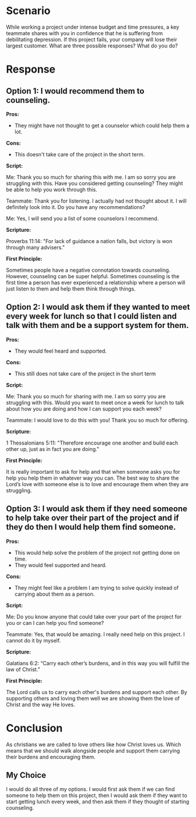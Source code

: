 # Scenario
While working a project under intense budget and time pressures, a key teammate shares with you in confidence that he is suffering from debilitating depression. If this project fails, your company will lose their largest customer. What are three possible responses? What do you do?


# Response

## Option 1: I would recommend them to counseling.			

**Pros:**
- They might have not thought to get a counselor which could help them a lot. 

**Cons:**
- This doesn't take care of the project in the short term.

**Script:**

Me: Thank you so much for sharing this with me. I am so sorry you are struggling with this. Have you considered getting counseling? They might be able to help you work through this.

Teammate: Thank you for listening. I actually had not thought about it. I will definitely look into it. Do you have any recommendations?

Me: Yes, I will send you a list of some counselors I recommend. 

**Scripture:**

Proverbs 11:14: "For lack of guidance a nation falls, but victory is won through many advisers."

**First Principle:**

Sometimes people have a negative connotation towards counseling. However, counseling can be super helpful. Sometimes counseling is the first time a person has ever experienced a relationship where a person will just listen to them and help them think through things.

## Option 2: I would ask them if they wanted to meet every week for lunch so that I could listen and talk with them and be a support system for them.

**Pros:**
- They would feel heard and supported.

**Cons:**
- This still does not take care of the project in the short term

**Script:**

Me: Thank you so much for sharing with me. I am so sorry you are struggling with this. Would you want to meet once a week for lunch to talk about how you are doing and how I can support you each week?

Teammate: I would love to do this with you! Thank you so much for offering.

**Scripture:**

1 Thessalonians 5:11: "Therefore encourage one another and build each other up, just as in fact you are doing."

**First Principle:**

It is really important to ask for help and that when someone asks you for help you help them in whatever way you can. The best way to share the Lord’s love with someone else is to love and encourage them when they are struggling.

## Option 3: I would ask them if they need someone to help take over their part of the project and if they do then I would help them find someone.

**Pros:**
- This would help solve the problem of the project not getting done on time.
- They would feel supported and heard.

**Cons:**
- They might feel like a problem I am trying to solve quickly instead of carrying about them as a person.

**Script:**

Me: Do you know anyone that could take over your part of the project for you or can I can help you find someone?

Teammate: Yes, that would be amazing. I really need help on this project. I cannot do it by myself. 

**Scripture:**

Galatians 6:2: “Carry each other’s burdens, and in this way you will fulfill the law of Christ.”

**First Principle:**

The Lord calls us to carry each other's burdens and support each other. By supporting others and loving them well we are showing them the love of Christ and the way He loves.

# Conclusion
As christians we are called to love others like how Christ loves us. Which means that we should walk alongside people and support them carrying their burdens and encouraging them.

## My Choice
I would do all three of my options. I would first ask them if we can find someone to help them on this project, then I would ask them if they want to start getting lunch every week, and then ask them if they thought of starting counseling. 
